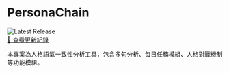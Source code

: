 # PersonaChain

![Latest Release](https://img.shields.io/github/v/release/taipei49314/persona-consistency-checker?include_prereleases&label=latest%20release&style=flat-square)  
[📝 查看更新紀錄](CHANGELOG.md)

本專案為人格語氣一致性分析工具，包含多句分析、每日任務模組、人格對戰機制等功能模組。
